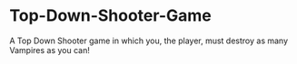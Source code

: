 # Top-Down-Shooter-Game
A Top Down Shooter game in which you, the player, must destroy as many Vampires as you can!
